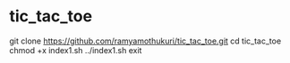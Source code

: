 # tic_tac_toe
git clone https://github.com/ramyamothukuri/tic_tac_toe.git
cd tic_tac_toe
chmod +x index1.sh
../index1.sh
exit
